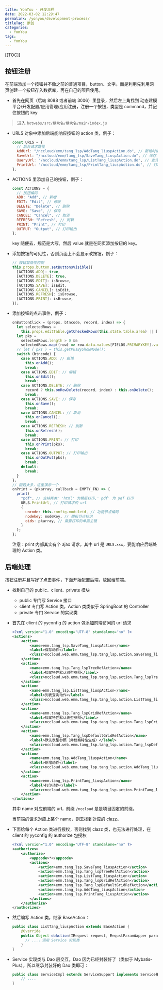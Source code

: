 ```yaml
---
title: YonYou - 开发流程
date: 2022-03-02 12:29:47
permalink: /yonyou/development-process/
titleTag: 原创
categories:
  - YonYou
tags:
  - YonYou
---
```


[[TOC]]

## 按钮注册

在前端添加一个按钮并不像之前的普通项目，button、文字。而是利用先利用网页创建一个按钮存入数据库，再在自己的项目使用。

- 首先在网页（后端 8088 或者前端 3006）里登录，然后左上角找到 动态建模平台/开发配置/应用管理/应用注册，注册一个按钮，类型是 command，并记住按钮的 key

> 进入 `hotwebs/src/模块名/模块名/main/index.js`

- URLS 对象中添加后端能响应按钮的 action 类，例子：

  ```js
  const URLS = {
    // 后台请求路径
    AddUrl: "/nccloud/emm/tang_lsp/AddTang_liuspAction.do", // 新增时请求默认值 Action
    SaveUrl: "/nccloud/emm/tang_lsp/SaveTang_liuspAction.do", // 保存 Action
    QueryUrl: "/nccloud/emm/tang_lsp/ListTang_liuspAction.do", // 查询 Action
    PrintUrl: "/nccloud/emm/tang_lsp/PrintTang_liuspAction.do", // 打印 Action
  };
  ```

- ACTIONS 里添加自己的按钮，例子：

  ```js
  const ACTIONS = {
    // 按钮编码
    ADD: "Add", // 新增
    EDIT: "Edit", // 修改
    DELETE: "Delete", // 删除
    SAVE: "Save", // 保存
    CANCEL: "Cancel", // 取消
    REFRESH: "Refresh", // 刷新
    PRINT: "Print", // 打印
    OUTPUT: "Output", // 打印输出
  };
  ```

  key 随便去，规范是大写，然后 value 就是在网页添加按钮的 key。

- 添加按钮的可见性，否则页面上不会显示改按钮，例子：

  ```js
  // 按钮显隐性控制
  this.props.button.setButtonsVisible({
    [ACTIONS.ADD]: true,
    [ACTIONS.DELETE]: true,
    [ACTIONS.EDIT]: isBrowse,
    [ACTIONS.SAVE]: isEdit,
    [ACTIONS.CANCEL]: isEdit,
    [ACTIONS.REFRESH]: isBrowse,
    [ACTIONS.PRINT]: isBrowse,
  });
  ```

- 添加按钮的点击事件，例子：

  ```js
  onButtonClick = (props, btncode, record, index) => {
    let selectedRows =
      this.props.editTable.getCheckedRows(this.state.table.area) || [];
    let pks =
      selectedRows.length > 0 &&
      selectedRows.map((row) => row.data.values[FIELDS.PRIMARYKEY].value);
    // let { pks } = this.getPksByShowMode();
    switch (btncode) {
      case ACTIONS.ADD: // 新增
        this.onAdd();
        break;
      case ACTIONS.EDIT: // 编辑
        this.onEdit();
        break;
      case ACTIONS.DELETE: // 删除
        record ? this.onRowDelete(record, index) : this.onDelete();
        break;
      case ACTIONS.SAVE: // 保存
        this.onSave();
        break;
      case ACTIONS.CANCEL: // 取消
        this.onCancel();
        break;
      case ACTIONS.REFRESH: // 刷新
        this.onRefresh();
        break;
      case ACTIONS.PRINT: // 打印
        this.onPrint(pks);
        break;
      case ACTIONS.OUTPUT: // 打印输出
        this.onOutPut(pks);
        break;
      default:
        break;
    }
  };
  // 函数太多，这里演示一个
  onPrint = (pkarray, callback = EMPTY_FN) => {
    print(
      "pdf", // 支持两类: 'html' 为模板打印,' pdf' 为 pdf 打印
      URLS.PrintUrl, // 打印请求的 url
      {
        uncode: this.config.moduleid, // 功能节点编码
        nodekey: nodeKey, // 模板节点标识
        oids: pkarray, // 需要打印的单据主键
      }
    );
  };
  ```

  注意：print 内部其实有个 ajax 请求，其中 url 是 `URLS.xxx`，要能响应后端处理的 Action 类。

## 后端处理

按钮注册并且写好了点击事件，下面开始配置后端，放回给前端。

- 找到自己的 public、client、private 模块

  - public 专门写 Service 接口
  - client 专门写 Action 类，Action 类类似于 SpringBoot 的 Controller
  - private 专门 Service 的实现类

- 首先在 client 的 yyconfig 的 action 包添加前端访问的 url 请求

  ```xml
  <?xml version="1.0" encoding="UTF-8" standalone="no" ?>
  <actions>
      <action>
          <name>emm.tang_lsp.SaveTang_liuspAction</name>
          <label>保存动作</label>
          <clazz>nccloud.web.emm.tang_lsp.tang_lsp.action.SaveTang_liuspAction</clazz>
      </action>
      <action>
          <name>emm.tang_lsp.Tang_lspTreeRefAction</name>
          <label>档案特性默认树型参照</label>
          <clazz>nccloud.web.emm.tang_lsp.tang_lsp.action.Tang_lspTreeRefAction</clazz>
      </action>
      <action>
          <name>emm.tang_lsp.ListTang_liuspAction</name>
          <label>列表查询动作</label>
          <clazz>nccloud.web.emm.tang_lsp.tang_lsp.action.ListTang_liuspAction</clazz>
      </action>
      <action>
          <name>emm.tang_lsp.Tang_lspGridRefAction</name>
          <label>档案特性默认表型参照</label>
          <clazz>nccloud.web.emm.tang_lsp.tang_lsp.action.Tang_lspGridRefAction</clazz>
      </action>
      <action>
          <name>emm.tang_lsp.Tang_lspDefaultGridRefAction</name>
          <label>默认表型参照（非档案特性生成）</label>
          <clazz>nccloud.web.emm.tang_lsp.tang_lsp.action.Tang_lspDefaultGridRefAction</clazz>
      </action>
      <action>
          <name>emm.tang_lsp.AddTang_liuspAction</name>
          <label>新增动作</label>
          <clazz>nccloud.web.emm.tang_lsp.tang_lsp.action.AddTang_liuspAction</clazz>
      </action>
      <action>
          <name>emm.tang_lsp.PrintTang_liuspAction</name>
          <label>打印动作</label>
          <clazz>nccloud.web.emm.tang_lsp.tang_lsp.action.PrintTang_liuspAction</clazz>
      </action>
  </actions>
  ```

  其中 name 对应前端的 url，前缀 `/nccloud` 是是项目固定的前缀。

  当前端的请求对应上某个 name，则去找到对应的 clazz。

- 下面给每个 Action 类进行授权，否则找到 clazz 类，也无法进行处理，在 client 的 yyconfig 的 authorize 包授权

  ```xml
  <?xml version="1.0" encoding="UTF-8" standalone="no" ?>
  <authorizes>
      <authorize>
          <appcode>*</appcode>
          <actions>
              <action>emm.tang_lsp.SaveTang_liuspAction</action>
              <action>emm.tang_lsp.Tang_lspTreeRefAction</action>
              <action>emm.tang_lsp.ListTang_liuspAction</action>
              <action>emm.tang_lsp.Tang_lspGridRefAction</action>
              <action>emm.tang_lsp.Tang_lspDefaultGridRefAction</action>
              <action>emm.tang_lsp.AddTang_liuspAction</action>
              <action>emm.tang_lsp.PrintTang_liuspAction</action>
          </actions>
      </authorize>
  </authorizes>
  ```

- 然后编写 Action 类，继承 BaseAction：

  ```java
  public class ListTang_liuspAction extends BaseAction {
      @Override
      public Object doAction(IRequest request, RequstParamWapper paramWapper) throws Throwable{
  		// ...，调用 Service 实现类
      }
  }
  ```

- Service 实现类与 Dao 层交互，Dao 因为已经封装好了（类似于 Mybatis-Plus），所以继承封装好的 Dao 类即可：

  ```java
  public class ServiceImpl extends ServiceSupport implements Service接口 {
      // ....
  }
  ```
